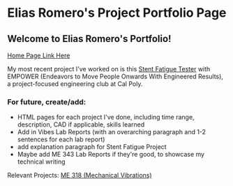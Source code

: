 # Elias Romero's Project Portfolio Page
## Welcome to Elias Romero's Portfolio!

[Home Page Link Here](https://ewromero.github.io/home.html)  

My most recent project I've worked on is this [Stent Fatigue Tester](https://www.cpempower.com/fdps?pgid=lnkl60a5-39d1a603-d68b-4beb-9e68-67054b906b6c) with EMPOWER (Endeavors to Move People Onwards With Engineered Results), a project-focused engineering club at Cal Poly.

### For future, create/add:
- HTML pages for each project I've done, including time range, description, CAD if applicable, skills learned
- Add in Vibes Lab Reports (with an overarching paragraph and 1-2 sentences for each lab report)
- add explanation paragraph for Stent Fatigue Project
- Maybe add ME 343 Lab Reports if they're good, to showcase my technical writing

Relevant Projects:
[ME 318 (Mechanical Vibrations)](second-page.html)




